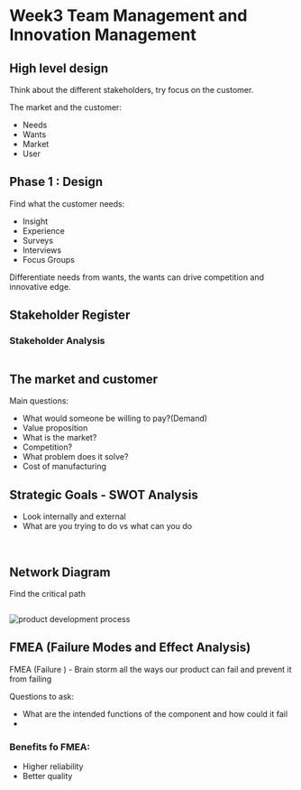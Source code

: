 # Week3 Team Management and Innovation Management

## High level design

Think about the different stakeholders, try focus on the customer.

The market and the customer:

- Needs
- Wants
- Market
- User

## Phase 1 : Design

Find what the customer needs:

- Insight
- Experience
- Surveys
- Interviews
- Focus Groups

Differentiate needs from wants, the wants can drive competition and innovative edge.

## Stakeholder Register

### Stakeholder Analysis

![]()

## The market and customer

Main questions:

- What would someone be willing to pay?(Demand)
- Value proposition
- What is the market?
- Competition?
- What problem does it solve?
- Cost of manufacturing

## Strategic Goals - SWOT Analysis

- Look internally and external
- What are you trying to do vs what can you do

![]()
![]()

## Network Diagram

Find the critical path

![]()

![product development process]()

## FMEA (Failure Modes and Effect Analysis)

FMEA (Failure ) - Brain storm all the ways our product can fail and prevent it from failing

Questions to ask:

- What are the intended functions of the component and how could it fail
-

### Benefits fo FMEA:

- Higher reliability
- Better quality
